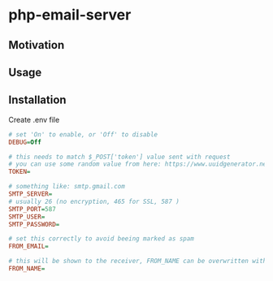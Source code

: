 # php-email-server


## Motivation


## Usage


## Installation

Create .env file

```ini
# set 'On' to enable, or 'Off' to disable
DEBUG=Off

# this needs to match $_POST['token'] value sent with request
# you can use some random value from here: https://www.uuidgenerator.net/
TOKEN=

# something like: smtp.gmail.com
SMTP_SERVER=
# usually 26 (no encryption, 465 for SSL, 587 )
SMTP_PORT=587
SMTP_USER=
SMTP_PASSWORD=

# set this correctly to avoid beeing marked as spam 
FROM_EMAIL=

# this will be shown to the receiver, FROM_NAME can be overwritten with $_POST['from_name']
FROM_NAME=
```



